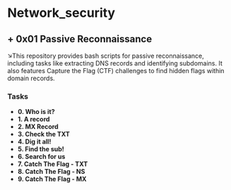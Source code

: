 # Network_security
## + 0x01 Passive Reconnaissance

&#8600;This repository provides bash scripts for passive reconnaissance, including tasks like extracting DNS records and identifying subdomains. It also features Capture the Flag (CTF) challenges to find hidden flags within domain records.

### Tasks
- **0. Who is it?**  
- **1. A record**  
- **2. MX Record**  
- **3. Check the TXT**  
- **4. Dig it all!**  
- **5. Find the sub!**  
- **6. Search for us**  
- **7. Catch The Flag - TXT**  
- **8. Catch The Flag - NS**  
- **9. Catch The Flag - MX**  



